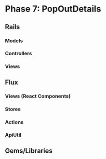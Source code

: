 # Phase 7: PopOutDetails

## Rails
### Models


### Controllers


### Views


## Flux
### Views (React Components)

### Stores

### Actions

### ApiUtil

## Gems/Libraries
